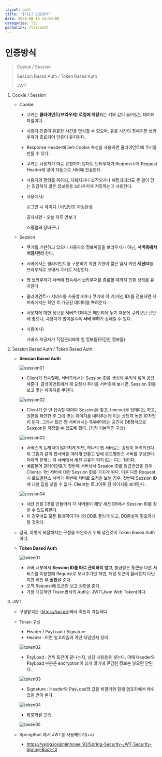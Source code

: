 ```yaml
---
layout: post
title: "[TIL] 인증방식"
date: 2020-08-16 14:00:00
categories: TIL
permalink: /til/auth
---
```




# 인증방식

> Cookie / Session
>
> Session Based Auth / Token Based Auth
>
> JWT

1. Cookie / Session

   - Cookie 

     - 쿠키는 **클라이언트(브라우저) 로컬에 저장**되는 키와 값이 들어있는 데이터 파일이다.

     - 사용자 인증이 유효한 시간을 명시할 수 있으며, 유효 시간이 정해지면 브라우저가 종료되어 인증이 유지된다.

     - Response Header에 Set-Cookie 속성을 사용하면 클라이언트에 쿠키를 만들 수 있다.

     - 쿠키는 사용자가 따로 요청하지 않아도 브라우저가 Request시에 Request Header에 넣어 자동으로 서버에 전송한다.

     - 사용자의 편의를 위하되, 지워지거나 조작되거나 해킹되더라도 큰 일이 없는 민감하지 않은 정보들을 브라우저에 저장하는데 사용한다.

     - 사용예시) 

       로그인 시 아이디 / 비민번호 자동완성

       공지사항 - 오늘 하루 안보기

       쇼핑몰의 장바구니

   - Session

     - 쿠키를 기반하고 있으나 사용자의 정보파일을 브라우저가 아닌, **서버측에서 저장/관리** 한다.

     - 서버에서는 클라이언트를 구분하기 위한 기한이 짧은 임시 키인 **세션ID**를 브라우저로 보내서 쿠키로 저장한다.

     -  웹 브라우저가 서버에 접속해서 브라우저를 종료할 때까지 인증 상태를 유지한다.

     - 클라이언트가 서비스를 사용할때마다 쿠키에 이 키(세션 ID)를 전송하면 서버측에서는 확인 후 가공된 데이터를 뿌려준다.

     - 사용자에 대한 정보를 서버측 DB혹은 메모리에 두기 때문에 쿠키보단 보안에 좋으나, 사용자가 많아질수록 **서버 부하**가 심해질 수 있다. 

     - 사용예시)

       서비스 제공자가 직접관리해야 할 정보들(민감한 정보들)

2. Session Based Auth / Token Based Auth

   - **Session Based Auth**

     ![session01](..\img\session01.JPG)

     - Client가 접속할때, 서버측에서는 Session ID를 생성해 쿠키에 넣어 응답해준다. 클라이언트에서 재 요청시  쿠키를 서버측에 보내면, Session ID를 보고 맞는 페이지를 뿌린다.

     ![session02](..\img\session02.JPG)

     - Client가 한 번 접속할 때마다 Session을 찾고, timeout을 업데이트 하고, 권한을 확인한 후 그에 맞는 페이지를 내려주는데 이는 상당히 높은 IO작업이 된다. 그래서 많은 웹 서버에서는 RAM이라는 공간에 DB형식으로 Session을 저장할 수 있도록 했다. (가장 기본적인 구성)

     ![session03](..\img\session03.JPG)
     - 서비스의 트래픽이 많아지게 되면, 하나의 웹 서버로는 감당이 어려워진다. 위 그림과 같이 웹서버를 여러개 만들고 앞에 로드밸런스 서버를 구성한다. 이때의 문제는 각 서버에서 세션 공유가 되지 않는 다는 점이다.
     - 예를들어 클라이언트가 첫번째 서버에서 Session ID를 발급받았을 경우 Client는 1번 서버에 대한 Session ID를 가지게 된다. 이후 다름 Request시 로드밸런스 서버가 두번째 서버로  요청을 보낼 경우, 첫번째 Session ID에 대한 값을 찾을 수 없다. Client는 로그아웃 된 페이지를 보게된다.

     ![session04](..\img\session04.JPG)
     - 세션 전용 DB를 만들어서 각 서버들이 해당 세션 DB에서 Session ID를 찾을 수 있도록한다.
     - 이 경우에도 모든 트래픽이 하나의 DB로 몰리게 되고, DB증설이 필요하게 될 것이다. 

   - 결국, 이렇게 복잡해지는 구성을 보완하기 위해 생긴것이 Token Based Auth이다.

   

   - **Token Based Auth**

     ![token01](..\img\token01.JPG)
     - 서버 내부에서 **Session ID를 따로 관리하지 않고**, 발급받은 **토큰**을 다른 서비스를 이용할때 Request로 보내주기만 하면, 해당 토큰이 옳바른지 아닌지만 확인 후 **권한**을 준다.
     - 오직 Request에 토큰만 보고 권한을 준다.
     - 가장 대표적인 Token방식의 Auth는 JWT(Json Web Token)이다.

3. JWT

   - 구성방식은 (<https://jwt.io/>)에서 확인이 가능하다.

   - Token 구성

     - Header / PayLoad / Signature
     - Header : 어떤 알고리즘과 어떤 타입인지 정의

     ![token02](..\img\token02.JPG)

     - PayLoad : 언제 토큰이 끝나는지, 넘길 내용들을 넣는다. 이때 Header와 PayLoad 부분은 encryption이 되지 않기에 민감한 정보는 넣으면 안된다.

     ![token03](..\img\token03.JPG)

     - Signature : Header와 PayLoad의 값을 비밀키와 함께 암호화해서 해쉬값을 받아 온다.

     ![token04](..\img\token04.JPG)

     - 암호화된 모습

     ![token05](..\img\token05.JPG)

   - SpringBoot 에서 JWT를 사용해보기(+a)

     - <https://velog.io/@minholee_93/Spring-Security-JWT-Security-Spring-Boot-10> 
